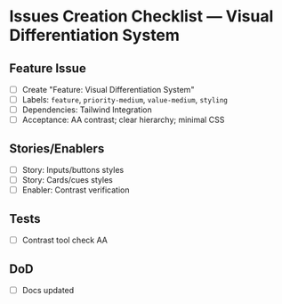 # Issues Creation Checklist — Visual Differentiation System

## Feature Issue
- [ ] Create "Feature: Visual Differentiation System"
- [ ] Labels: `feature`, `priority-medium`, `value-medium`, `styling`
- [ ] Dependencies: Tailwind Integration
- [ ] Acceptance: AA contrast; clear hierarchy; minimal CSS

## Stories/Enablers
- [ ] Story: Inputs/buttons styles
- [ ] Story: Cards/cues styles
- [ ] Enabler: Contrast verification

## Tests
- [ ] Contrast tool check AA

## DoD
- [ ] Docs updated
